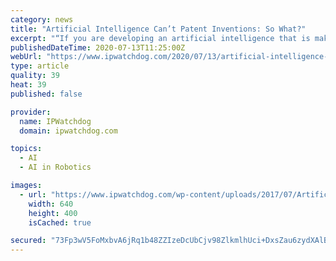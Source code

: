 ```yaml
---
category: news
title: "Artificial Intelligence Can’t Patent Inventions: So What?"
excerpt: "“If you are developing an artificial intelligence that is making more and more judgment calls, and you want to seek patent protection for any resulting inventions, ensure there’s still a human involved in interpreting the final results.” The USPTO ..."
publishedDateTime: 2020-07-13T11:25:00Z
webUrl: "https://www.ipwatchdog.com/2020/07/13/artificial-intelligence-cant-patent-inventions/id=123226/"
type: article
quality: 39
heat: 39
published: false

provider:
  name: IPWatchdog
  domain: ipwatchdog.com

topics:
  - AI
  - AI in Robotics

images:
  - url: "https://www.ipwatchdog.com/wp-content/uploads/2017/07/Artificla-Intelligence-binary-2175285_640.jpg"
    width: 640
    height: 400
    isCached: true

secured: "73Fp3wV5FoMxbvA6jRq1b48ZZIzeDcUbCjv98ZlkmlhUci+DxsZau6zydXAlBGQ/p8ATj9qL/dr725v3diqvzTXbsDcaHEOU5tpXUK9sy+2iVy5DHxzvs+nGqrs7lwd12KrVLcTBX8n1+unox05oJDmlrSFOy3kBo9B6ml4kbGAlr9B5OaXpm9POqsb4UJWmM3uAHW7ZC34AcwGFD9cL742MLIT5Inv6STWHI9z6V/b9fXmd8lO1XrE2NzvvixF4UW3Y9KEA2PxjAupsr/cLQsQvXIkvU+U+1bOoGREZzqTPAO6tSHm31BjSsFmBOa4gQ4xZu4Q45TCxbs1UZ4Dgsw==;shx2Uu+dmfGWoeRV8/HcOg=="
---
```


